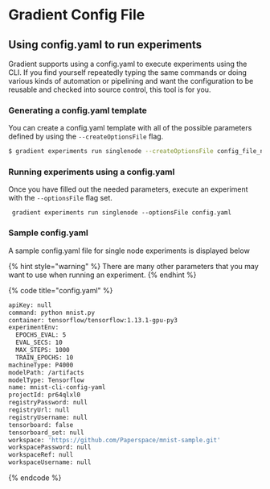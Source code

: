 # Gradient Config File

## Using config.yaml to run experiments

Gradient supports using a config.yaml to execute experiments using the CLI. If you find yourself repeatedly typing the same commands or doing various kinds of automation or pipelining and want the configuration to be reusable and checked into source control, this tool is for you. 

### Generating a config.yaml template

You can create a config.yaml template with all of the possible parameters defined by using the `--createOptionsFile` flag.

```bash
$ gradient experiments run singlenode --createOptionsFile config_file_name.yaml
```

### Running experiments using a config.yaml

Once you have filled out the needed parameters, execute an experiment with the `--optionsFile` flag set.

```
 gradient experiments run singlenode --optionsFile config.yaml
```

### Sample config.yaml

A sample config.yaml file for single node experiments is displayed below

{% hint style="warning" %}
There are many other parameters that you may want to use when running an experiment.
{% endhint %}

{% code title="config.yaml" %}
```bash
apiKey: null
command: python mnist.py
container: tensorflow/tensorflow:1.13.1-gpu-py3
experimentEnv:
  EPOCHS_EVAL: 5
  EVAL_SECS: 10
  MAX_STEPS: 1000
  TRAIN_EPOCHS: 10
machineType: P4000
modelPath: /artifacts
modelType: Tensorflow
name: mnist-cli-config-yaml
projectId: pr64qlxl0
registryPassword: null
registryUrl: null
registryUsername: null
tensorboard: false
tensorboard_set: null
workspace: 'https://github.com/Paperspace/mnist-sample.git'
workspacePassword: null
workspaceRef: null
workspaceUsername: null
```
{% endcode %}



